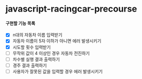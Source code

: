 # javascript-racingcar-precourse

#### 구현할 기능 목록

- [x] n대의 자동차 이름 입력받기
- [x] 자동차 이름이 5자 이하가 아니면 에러 발생시키기
- [x] 시도할 횟수 입력받기
- [ ] 무작위 값이 4 이상인 경우 자동차 전진하기
- [ ] 차수별 실행 결과 출력하기
- [ ] 경주 결과 출력하기
- [ ] 사용자가 잘못된 값을 입력할 경우 에러 발생시키기
